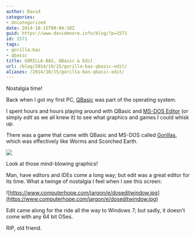```yaml
---
author: David
categories:
- Uncategorized
date: 2014-10-15T00:04:10Z
guid: https://www.davidmoore.info/blog/?p=1571
id: 1571
tags:
- gorilla.bas
- qbasic
title: GORILLA.BAS, QBasic & Edit
url: /blog/2014/10/15/gorilla-bas-qbasic-edit/
aliases: /2014/10/15/gorilla-bas-qbasic-edit/
---
```


Nostalgia time!

Back when I got my first PC, <a href="https://en.wikipedia.org/wiki/QBasic" target="_blank">QBasic</a> was part of the operating system.

I spent hours and hours playing around with QBasic and <a href="https://en.wikipedia.org/wiki/MS-DOS_Editor" target="_blank">MS-DOS Editor</a> (or simply _edit_ as we all knew it) to see what graphics and games I could whisk up.

There was a game that came with QBasic and MS-DOS called <a href="https://en.wikipedia.org/wiki/Gorillas_%28video_game%29" target="_blank">Gorillas</a>, which was effectively like Worms and Scorched Earth.

![](https://upload.wikimedia.org/wikipedia/en/2/2f/Gorillas_screenshot.png)

Look at those mind-blowing graphics!

Man, have editors and IDEs come a long way; but edit was a great editor for its time. What a twinge of nostalgia I feel when I see this screen:

![https://www.computerhope.com/jargon/e/doseditwindow.jpg](https://www.computerhope.com/jargon/e/doseditwindow.jpg)

Edit came along for the ride all the way to Windows 7; but sadly, it doesn’t come with any 64 bit OSes.

RIP, old friend.